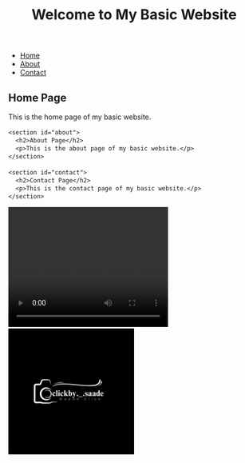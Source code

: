  <meta name="viewport" content="width=device-width, initial-scale=1.0">
  <link rel="stylesheet" href="styles.css">
<body>
  <header>
    <h1>Welcome to My Basic Website</h1>
  </header>
  
  <nav>
    <ul>
      <li><a href="#home">Home</a></li>
      <li><a href="#about">About</a></li>
      <li><a href="#contact">Contact</a></li>
    </ul>
  </nav>
  
  <main>
    <section id="home">
      <h2>Home Page</h2>
      <p>This is the home page of my basic website.</p>
    </section>
    
    <section id="about">
      <h2>About Page</h2>
      <p>This is the about page of my basic website.</p>
    </section>
    
    <section id="contact">
      <h2>Contact Page</h2>
      <p>This is the contact page of my basic website.</p>
    </section>
  </main>
  
  <footer>
  </footer>
  
  <script src="script.js"></script>
</body>
  <video src="Videos/Video 1.mov" width="320" height="240" controls>Video</video><br>

   <div class="main">
    <img src="Images/img1.JPG" width="50%" height="50%"  alt="Click by Saade">
  </div>